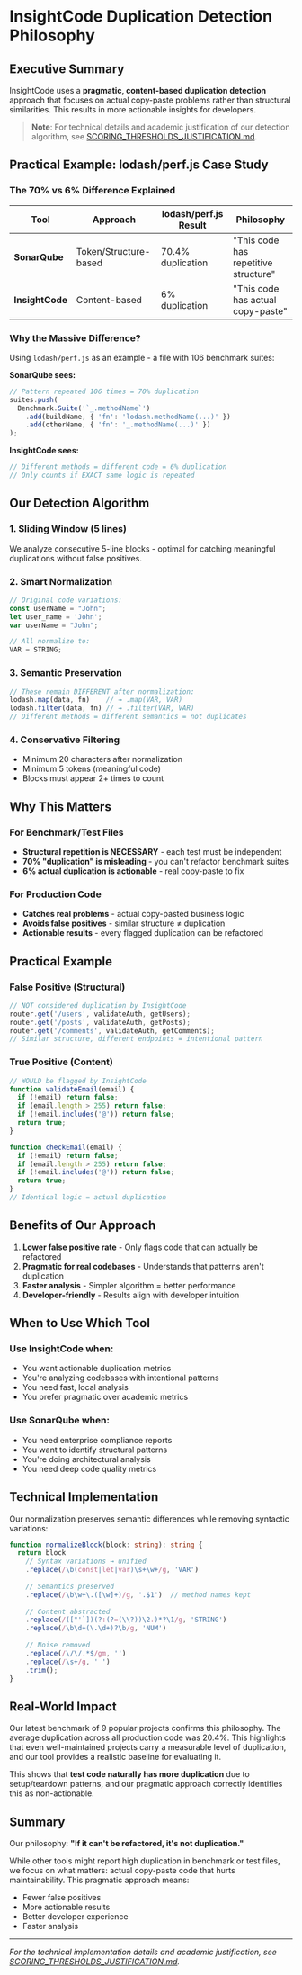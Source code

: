 # InsightCode Duplication Detection Philosophy

## Executive Summary

InsightCode uses a **pragmatic, content-based duplication detection** approach that focuses on actual copy-paste problems rather than structural similarities. This results in more actionable insights for developers.

> **Note**: For technical details and academic justification of our detection algorithm, see [SCORING_THRESHOLDS_JUSTIFICATION.md](./SCORING_THRESHOLDS_JUSTIFICATION.md).

## Practical Example: lodash/perf.js Case Study

### The 70% vs 6% Difference Explained

| Tool | Approach | lodash/perf.js Result | Philosophy |
|------|----------|----------------------|------------|
| **SonarQube** | Token/Structure-based | 70.4% duplication | "This code has repetitive structure" |
| **InsightCode** | Content-based | 6% duplication | "This code has actual copy-paste" |

### Why the Massive Difference?

Using `lodash/perf.js` as an example - a file with 106 benchmark suites:

**SonarQube sees:**
```javascript
// Pattern repeated 106 times = 70% duplication
suites.push(
  Benchmark.Suite('`_.methodName`')
    .add(buildName, { 'fn': 'lodash.methodName(...)' })
    .add(otherName, { 'fn': '_.methodName(...)' })
);
```

**InsightCode sees:**
```javascript
// Different methods = different code = 6% duplication
// Only counts if EXACT same logic is repeated
```

## Our Detection Algorithm

### 1. Sliding Window (5 lines)
We analyze consecutive 5-line blocks - optimal for catching meaningful duplications without false positives.

### 2. Smart Normalization
```javascript
// Original code variations:
const userName = "John";
let user_name = 'John';
var userName = "John";

// All normalize to:
VAR = STRING;
```

### 3. Semantic Preservation
```javascript
// These remain DIFFERENT after normalization:
lodash.map(data, fn)    // → .map(VAR, VAR)
lodash.filter(data, fn) // → .filter(VAR, VAR)
// Different methods = different semantics = not duplicates
```

### 4. Conservative Filtering
- Minimum 20 characters after normalization
- Minimum 5 tokens (meaningful code)
- Blocks must appear 2+ times to count

## Why This Matters

### For Benchmark/Test Files
- **Structural repetition is NECESSARY** - each test must be independent
- **70% "duplication" is misleading** - you can't refactor benchmark suites
- **6% actual duplication is actionable** - real copy-paste to fix

### For Production Code
- **Catches real problems** - actual copy-pasted business logic
- **Avoids false positives** - similar structure ≠ duplication
- **Actionable results** - every flagged duplication can be refactored

## Practical Example

### False Positive (Structural)
```javascript
// NOT considered duplication by InsightCode
router.get('/users', validateAuth, getUsers);
router.get('/posts', validateAuth, getPosts);
router.get('/comments', validateAuth, getComments);
// Similar structure, different endpoints = intentional pattern
```

### True Positive (Content)
```javascript
// WOULD be flagged by InsightCode
function validateEmail(email) {
  if (!email) return false;
  if (email.length > 255) return false;
  if (!email.includes('@')) return false;
  return true;
}

function checkEmail(email) {
  if (!email) return false;
  if (email.length > 255) return false;
  if (!email.includes('@')) return false;
  return true;
}
// Identical logic = actual duplication
```

## Benefits of Our Approach

1. **Lower false positive rate** - Only flags code that can actually be refactored
2. **Pragmatic for real codebases** - Understands that patterns aren't duplication
3. **Faster analysis** - Simpler algorithm = better performance
4. **Developer-friendly** - Results align with developer intuition

## When to Use Which Tool

### Use InsightCode when:
- You want actionable duplication metrics
- You're analyzing codebases with intentional patterns
- You need fast, local analysis
- You prefer pragmatic over academic metrics

### Use SonarQube when:
- You need enterprise compliance reports
- You want to identify structural patterns
- You're doing architectural analysis
- You need deep code quality metrics

## Technical Implementation

Our normalization preserves semantic differences while removing syntactic variations:

```typescript
function normalizeBlock(block: string): string {
  return block
    // Syntax variations → unified
    .replace(/\b(const|let|var)\s+\w+/g, 'VAR')
    
    // Semantics preserved
    .replace(/\b\w+\.([\w]+)/g, '.$1')  // method names kept
    
    // Content abstracted
    .replace(/(["'`])(?:(?=(\\?))\2.)*?\1/g, 'STRING')
    .replace(/\b\d+(\.\d+)?\b/g, 'NUM')
    
    // Noise removed
    .replace(/\/\/.*$/gm, '')
    .replace(/\s+/g, ' ')
    .trim();
}
```

## Real-World Impact

Our latest benchmark of 9 popular projects confirms this philosophy. The average duplication across all production code was 20.4%. This highlights that even well-maintained projects carry a measurable level of duplication, and our tool provides a realistic baseline for evaluating it.

This shows that **test code naturally has more duplication** due to setup/teardown patterns, and our pragmatic approach correctly identifies this as non-actionable.

## Summary

Our philosophy: **"If it can't be refactored, it's not duplication."**

While other tools might report high duplication in benchmark or test files, we focus on what matters: actual copy-paste code that hurts maintainability. This pragmatic approach means:
- Fewer false positives
- More actionable results
- Better developer experience
- Faster analysis

---

*For the technical implementation details and academic justification, see [SCORING_THRESHOLDS_JUSTIFICATION.md](./SCORING_THRESHOLDS_JUSTIFICATION.md).*